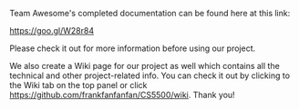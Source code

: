 Team Awesome's completed documentation can be found here at this link:

https://goo.gl/W28r84

Please check it out for more information before using our project. 

We also create a Wiki page for our project as well which contains all the technical and other project-related info. You can check it out by clicking to the Wiki tab on the top panel 
or click https://github.com/frankfanfanfan/CS5500/wiki. Thank you!
